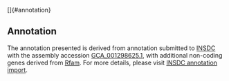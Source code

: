 []{#annotation}

Annotation
----------

The annotation presented is derived from annotation submitted to
[INSDC](http://www.insdc.org) with the assembly accession
[GCA\_001298625.1](http://www.ebi.ac.uk/ena/data/view/GCA_001298625.1),
with additional non-coding genes derived from
[Rfam](http://rfam.xfam.org/). For more details, please visit [INSDC
annotation
import](http://ensemblgenomes.org/info/data/insdc_annotation).
